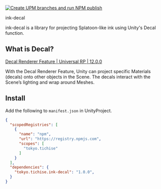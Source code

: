 [![Create UPM branches and run NPM publish](https://github.com/tichise/ink-decal/actions/workflows/publish.yml/badge.svg)](https://github.com/tichise/ink-decal/actions/workflows/publish.yml)

ink-decal

ink-decal is a library for projecting Splatoon-like ink using Unity's Decal function.

## What is Decal?
[Decal Renderer Feature | Universal RP | 12.0.0](https://docs.unity3d.com/Packages/com.unity.render-pipelines.universal@12.0/manual/renderer-feature-decal.html)

With the Decal Renderer Feature, Unity can project specific Materials (decals) onto other objects in the Scene. The decals interact with the Scene’s lighting and wrap around Meshes.

## Install

Add the following to `manifest.json` in UnityProject.


```json
{
  "scopedRegistries": [
    {
      "name": "npm",
      "url": "https://registry.npmjs.com",
      "scopes": [
        "tokyo.tichise"
      ]
    }
  ],
  "dependencies": {
    "tokyo.tichise.ink-decal": "1.0.0",
  }
}

```
